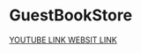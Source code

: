 # GuestBookStore

<a href="https://youtu.be/qsZN8BGLUjE">YOUTUBE LINK </a>
<a href="https://book-storee.000webhostapp.com/index.php">WEBSIT LINK </a>

